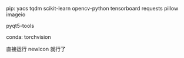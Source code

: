 

pip:
yacs
tqdm
scikit-learn
opencv-python
tensorboard
requests
pillow
imageio

pyqt5-tools

conda:
torchvision


直接运行 newIcon 就行了
